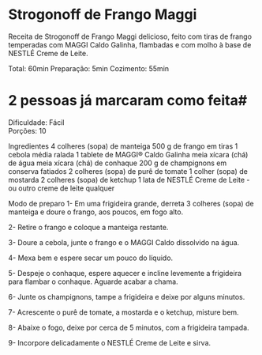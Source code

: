 # Strogonoff de Frango Maggi

Receita de Strogonoff de Frango Maggi delicioso, feito com tiras de frango temperadas com MAGGI Caldo Galinha, flambadas e com molho à base de NESTLÉ Creme de Leite.


Total: 60min 
Preparação: 5min 
Cozimento: 55min
# 2 pessoas já marcaram como feita#

Dificuldade: Fácil   
Porções: 10

Ingredientes
4 colheres (sopa) de manteiga
500 g de frango em tiras
1 cebola média ralada
1 tablete de MAGGI® Caldo Galinha
meia xícara (chá) de água
meia xícara (chá) de conhaque
200 g de champignons em conserva fatiados
2 colheres (sopa) de purê de tomate
1 colher (sopa) de mostarda
2 colheres (sopa) de ketchup
1 lata de NESTLÉ Creme de Leite - ou outro creme de leite qualquer


Modo de preparo
1- Em uma frigideira grande, derreta 3 colheres (sopa) de manteiga e doure o frango, aos poucos, em fogo alto.

2- Retire o frango e coloque a manteiga restante.

3- Doure a cebola, junte o frango e o MAGGI Caldo dissolvido na água.

4- Mexa bem e espere secar um pouco do líquido.

5- Despeje o conhaque, espere aquecer e incline levemente a frigideira para flambar o conhaque. Aguarde acabar a chama.

6- Junte os champignons, tampe a frigideira e deixe por alguns minutos.

7- Acrescente o purê de tomate, a mostarda e o ketchup, misture bem.

8- Abaixe o fogo, deixe por cerca de 5 minutos, com a frigideira tampada.

9- Incorpore delicadamente o NESTLÉ Creme de Leite e sirva.